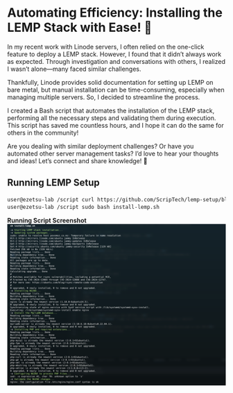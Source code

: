# Automating Efficiency: Installing the LEMP Stack with Ease! 🚀

In my recent work with Linode servers, I often relied on the one-click feature to deploy a LEMP stack. However, I found that it didn’t always work as expected. Through investigation and conversations with others, I realized I wasn’t alone—many faced similar challenges.

Thankfully, Linode provides solid documentation for setting up LEMP on bare metal, but manual installation can be time-consuming, especially when managing multiple servers. So, I decided to streamline the process.

I created a Bash script that automates the installation of the LEMP stack, performing all the necessary steps and validating them during execution. This script has saved me countless hours, and I hope it can do the same for others in the community!

Are you dealing with similar deployment challenges? Or have you automated other server management tasks? I’d love to hear your thoughts and ideas! Let’s connect and share knowledge! 💬


## Running LEMP Setup
```bash
user@ezetsu-lab /script curl https://github.com/ScripTech/lemp-setup/blob/main/install-lemp.sh
user@ezetsu-lab /script sudo bash install-lemp.sh
```


**Running Script Screenshot**
![alt text](<lemp-script-v1.png>)
